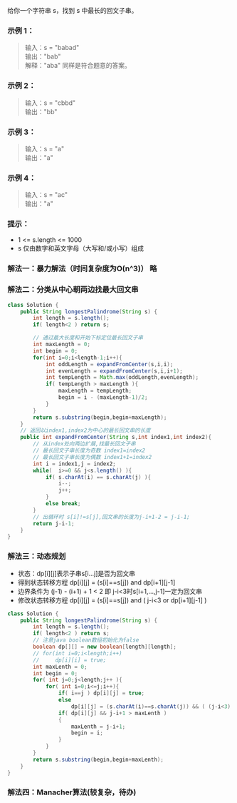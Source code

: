 给你一个字符串 s，找到 s 中最长的回文子串。

### 示例 1：
>输入：s = "babad"  
输出："bab"  
解释："aba" 同样是符合题意的答案。  

### 示例 2：
>输入：s = "cbbd"  
输出："bb"  

### 示例 3：
>输入：s = "a"  
输出："a"  

### 示例 4：
>输入：s = "ac"  
输出："a"  

### 提示：
* 1 <= s.length <= 1000
* s 仅由数字和英文字母（大写和/或小写）组成

### 解法一：暴力解法（时间复杂度为O(n^3)） 略
### 解法二：分类从中心朝两边找最大回文串
``` java
class Solution {
    public String longestPalindrome(String s) {
        int length = s.length();
        if( length<2 ) return s;

        // 通过最大长度和开始下标定位最长回文子串
        int maxLength = 0;
        int begin = 0;
        for(int i=0;i<length-1;i++){
            int oddLength = expandFromCenter(s,i,i);
            int evenLength = expandFromCenter(s,i,i+1);
            int tempLength = Math.max(oddLength,evenLength);
            if( tempLength > maxLength ){
                maxLength = tempLength;
                begin = i - (maxLength-1)/2;
            }
        }
        return s.substring(begin,begin+maxLength);
    }
    // 返回以index1,index2为中心的最长回文串的长度
    public int expandFromCenter(String s,int index1,int index2){
        // 从index处向两边扩展,找最长回文子串
        // 最长回文子串长度为奇数 index1=index2
        // 最长回文子串长度为偶数 index1+1=index2
        int i = index1,j = index2;
        while(  i>=0 && j<s.length() ){
            if( s.charAt(i) == s.charAt(j) ){
                i--;
                j++;
            }
            else break;
        }
        // 出循环时 s[i]!=s[j],回文串的长度为j-i+1-2 = j-i-1;
        return j-i-1;
    }
}
```
### 解法三：动态规划
- 状态：dp[i][j]表示子串s[i...j]是否为回文串
- 得到状态转移方程 dp[i][j] = (s[i]==s[j]) and dp[i+1][j-1]
- 边界条件为 (j-1) - (i+1) + 1 < 2 即 j-i<3时s[i+1,...,j-1]一定为回文串
- 修改状态转移方程 dp[i][j] = (s[i]==s[j]) and ( j-i<3 or dp[i+1][j-1] )
``` java
class Solution {
    public String longestPalindrome(String s) {
        int length = s.length();
        if( length<2 ) return s;
        // 注意java boolean数组初始化为false
        boolean dp[][] = new boolean[length][length];
        // for(int i=0;i<length;i++)
        //     dp[i][i] = true;
        int maxLenth = 0;
        int begin = 0;
        for( int j=0;j<length;j++ ){
            for( int i=0;i<=j;i++){
                if( i==j ) dp[i][j] = true;
                else
                    dp[i][j] = (s.charAt(i)==s.charAt(j)) && ( (j-i<3) || dp[i+1][j-1] );
                if( dp[i][j] && j-i+1 > maxLenth )
                {
                    maxLenth = j-i+1;
                    begin = i;
                }    
            }
        }
        return s.substring(begin,begin+maxLenth);
    }
}
```
### 解法四：Manacher算法(较复杂，待办)

